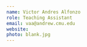 ```yaml
---
name: Victor Andres Alfonzo
role: Teaching Assistant
email: vaa@andrew.cmu.edu
website: 
photo: blank.jpg
---
```


